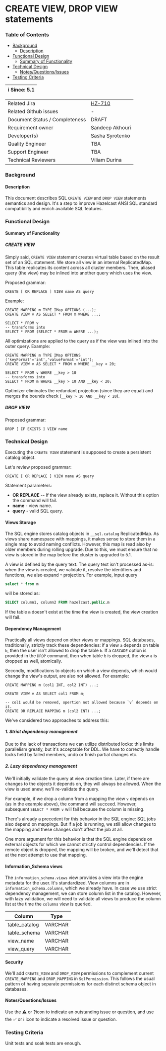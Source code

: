 # CREATE VIEW, DROP VIEW statements

### Table of Contents

+ [Background](#background)
    - [Description](#description)
+ [Functional Design](#functional-design)
    * [Summary of Functionality](#summary-of-functionality)
+ [Technical Design](#technical-design)
    * [Notes/Questions/Issues](#notesquestionsissues)
+ [Testing Criteria](#testing-criteria)

 |ℹ️ Since: 5.1|
 |-------------|

|||
 |---|---|
|Related Jira|[HZ-710](https://hazelcast.atlassian.net/browse/HZ-710)|
|Related Github issues|_-_|
|Document Status / Completeness|DRAFT|
|Requirement owner|Sandeep Akhouri|
|Developer(s)|Sasha Syrotenko|
|Quality Engineer|TBA|
|Support Engineer|TBA|
|Technical Reviewers|Viliam Durina|

### Background

#### Description

This document describes SQL `CREATE VIEW` and `DROP VIEW` statements
semantics and design. It's a step to improve Hazelcast ANSI SQL standard
compatibility and enrich available SQL features.

### Functional Design

#### Summary of Functionality

##### CREATE VIEW

Simply said, `CREATE VIEW` statement creates virtual table based on the
result set of an SQL statement. We store all view in an internal
ReplicatedMap. This table replicates its content across all cluster
members. Then, aliased query (the view) may be inlined into another
query which uses the view.

Proposed grammar:

```
CREATE [ OR REPLACE ] VIEW name AS query
```

Example:

```
CREATE MAPPING m TYPE IMap OPTIONS (...);
CREATE VIEW v AS SELECT * FROM m WHERE ...;

SELECT * FROM v
-- transforms into
SELECT * FROM (SELECT * FROM m WHERE ...);
```

All optimizations are applied to the query as if the view was inlined
into the outer query. Example:

```
CREATE MAPPING m TYPE IMap OPTIONS ('keyFormat'='int','valueFormat'='int');
CREATE VIEW v AS SELECT * FROM m WHERE __key < 20;

SELECT * FROM v WHERE __key > 10
-- transforms into
SELECT * FROM m WHERE __key > 10 AND __key < 20;
```

Optimizer eliminates the redundant projection (since they are equal) and merges the bounds
check (`__key > 10 AND __key < 20`).

##### DROP VIEW

Proposed grammar:

 ```
DROP [ IF EXISTS ] VIEW name
 ```

### Technical Design

Executing the `CREATE VIEW` statement is supposed to create a persistent
catalog object.

Let's review proposed grammar:

```
CREATE [ OR REPLACE ] VIEW name AS query
```

Statement parameters:

- **OR REPLACE** -- If the view already exists, replace it. Without this
  option the command will fail.
- **name** - view name.
- **query** - valid SQL query.

#### Views Storage

The SQL engine stores catalog objects in `__sql.catalog` ReplicatedMap.
As views share namespace with mappings, it makes sense to store them in
a single map to avoid naming conflicts. However, this map is read also
by older members during rolling upgrade. Due to this, we must ensure
that no view is stored in the map before the cluster is upgraded to 5.1.

A view is defined by the query text. The query text isn't processed
as-is: when the view is created, we validate it, resolve the identifiers
and functions, we also expand `*` projection. For example, input query

```sql
select * from m
```

will be stored as:
```sql
SELECT column1, column2 FROM hazelcast.public.m
```

If the table `m` doesn't exist at the time the view is created, the view
creation will fail.

#### Dependency Management

Practically all views depend on other views or mappings. SQL databases,
traditionally, strictly track these dependencies: if a view `a` depends
on table `b`, then the user isn't allowed to drop the table `b`. If a
`CASCADE` option is provided in the `DROP` command, then when table `b`
is dropped, the view `a` is dropped as well, atomically.

Secondly, modifications to objects on which a view depends, which would
change the view's output, are also not allowed. For example:

```
CREATE MAPPING m (col1 INT, col2 INT) ...;

CREATE VIEW v AS SELECT col1 FROM m;

-- col1 would be removed, opertion not allowed because `v` depends on it.
CREATE OR REPLACE MAPPING m (col2 INT) ...;  
```

We've considered two approaches to address this:

##### 1. Strict dependency management

Due to the lack of transactions we can utilize distributed locks: this
limits parallelism greatly, but it's acceptable for DDL. We have to
correctly handle locks held by failed members, undo or finish partial
changes etc.

##### 2. Lazy dependency management

We'll initially validate the query at view creation time. Later, if
there are changes to the objects it depends on, they will always be
allowed. When the view is used anew, we'll re-validate the query.

For example, if we drop a column from a mapping the view `v` depends on
(as in the example above), the command will succeed. However, subsequent
`SELECT * FROM v` will fail because the column is missing.

There's already a precedent for this behavior in the SQL engine: SQL
jobs also depend on mappings. But if a job is running, we still allow
changes to the mapping and these changes don't affect the job at all.

One more argument for this behavior is that the SQL engine depends on
external objects for which we cannot strictly control dependencies. If
the remote object is dropped, the mapping will be broken, and we'll
detect that at the next attempt to use that mapping.

#### Information_Schema views

The `information_schema.views` view provides a view into the engine
metadata for the user. It's standardized. View columns are in
`information_schema.columns`, which we already have. In case we use
strict dependency management, we can store column list in the catalog.
However, with lazy validation, we will need to validate all views to
produce the column list at the time the `columns` view is queried.

|     Column     |  Type   |
|----------------|---------|
| table_catalog  | VARCHAR |
| table_schema   | VARCHAR |
| view_name      | VARCHAR |
| view_query     | VARCHAR |

#### Security

We'll add `CREATE_VIEW` and `DROP_VIEW` permissions to complement
current `CREATE_MAPPING` and `DROP_MAPPING` in `SqlPermission`. This
follows the usual pattern of having separate permissions for each
distinct schema object in databases.

#### Notes/Questions/Issues

Use the ⚠️ or ❓icon to indicate an outstanding issue or question, and
use the ✅ or ℹ️ icon to indicate a resolved issue or question.

### Testing Criteria

Unit tests and soak tests are enough.